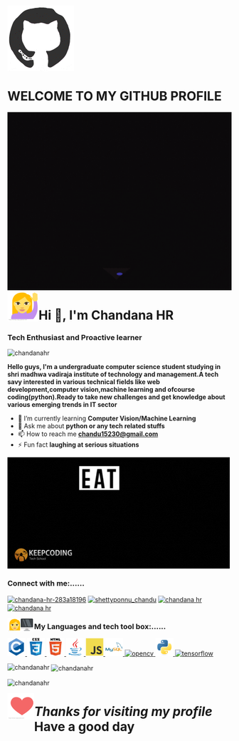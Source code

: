 <img align="center" src="https://raw.githubusercontent.com/ChandanaHR/ChandanaHR/main/giphy7.gif"/><h1 align="left"><b>WELCOME TO MY GITHUB PROFILE</b></h1>
<img align="center" width="1000px" height="400px" src="https://raw.githubusercontent.com/ChandanaHR/ChandanaHR/main/giphy1.gif"/>
<img align="left" src="https://raw.githubusercontent.com/ChandanaHR/ChandanaHR/main/emoji4.png"/><h1 align="left">Hi 👋, I'm Chandana HR</h1>
<h3 align="left">Tech Enthusiast and Proactive learner</h3>

<p align="left"> <img src="https://komarev.com/ghpvc/?username=chandanahr&label=Profile%20views&color=210eb4&style=plastic" alt="chandanahr" /> </p>
<p align="left"><b> Hello guys, I'm a undergraduate computer science student studying in shri madhwa vadiraja institute of technology and management.A tech savy interested in various technical fields like web development,computer vision,machine learning and ofcourse coding(python).Ready to take new challenges and get knowledge about various emerging trends in IT sector </b></p>


- 🌱 I’m currently learning **Computer Vision/Machine Learning**
- 💬 Ask me about **python or any tech related stuffs**
- 📫 How to reach me **chandu15230@gmail.com**
- ⚡ Fun fact **laughing at serious situations**
<img align="center" src="https://raw.githubusercontent.com/ChandanaHR/ChandanaHR/main/giphy3.gif"/>

<h3 color="purple" align="left"><b>Connect with me:......</b></h3>
<p align="left">
<a href="https://linkedin.com/in/chandana-hr-283a18196" target="blank"><img align="center" src="https://raw.githubusercontent.com/rahuldkjain/github-profile-readme-generator/master/src/images/icons/Social/linked-in-alt.svg" alt="chandana-hr-283a18196" height="30" width="40" /></a>
<a href="https://instagram.com/shettyponnu_chandu" target="blank"><img align="center" src="https://raw.githubusercontent.com/rahuldkjain/github-profile-readme-generator/master/src/images/icons/Social/instagram.svg" alt="shettyponnu_chandu" height="30" width="40" /></a>
<a href="https://auth.geeksforgeeks.org/user/chandana hr" target="blank"><img align="center" src="https://raw.githubusercontent.com/rahuldkjain/github-profile-readme-generator/master/src/images/icons/Social/geeks-for-geeks.svg" alt="chandana hr" height="30" width="40" /></a>
<a href="https://www.hackerrank.com/chandu15230" target="blank"><img align="center" src="https://raw.githubusercontent.com/rahuldkjain/github-profile-readme-generator/master/src/images/icons/Social/hackerrank.svg" alt="chandana hr" height="30" width="40" /></a>
</p>


<img align="left" src="https://raw.githubusercontent.com/ChandanaHR/ChandanaHR/main/emoji5.png"/><h3 align="left"><b>My Languages and tech tool box:......</b></h3>
<p align="left"> <a href="https://www.cprogramming.com/" target="_blank"> <img src="https://raw.githubusercontent.com/devicons/devicon/master/icons/c/c-original.svg" alt="c" width="40" height="40"/> </a> <a href="https://www.w3schools.com/css/" target="_blank"> <img src="https://raw.githubusercontent.com/devicons/devicon/master/icons/css3/css3-original-wordmark.svg" alt="css3" width="40" height="40"/> </a> <a href="https://www.w3.org/html/" target="_blank"> <img src="https://raw.githubusercontent.com/devicons/devicon/master/icons/html5/html5-original-wordmark.svg" alt="html5" width="40" height="40"/> </a> <a href="https://www.java.com" target="_blank"> <img src="https://raw.githubusercontent.com/devicons/devicon/master/icons/java/java-original.svg" alt="java" width="40" height="40"/> </a> <a href="https://developer.mozilla.org/en-US/docs/Web/JavaScript" target="_blank"> <img src="https://raw.githubusercontent.com/devicons/devicon/master/icons/javascript/javascript-original.svg" alt="javascript" width="40" height="40"/> </a> <a href="https://www.mysql.com/" target="_blank"> <img src="https://raw.githubusercontent.com/devicons/devicon/master/icons/mysql/mysql-original-wordmark.svg" alt="mysql" width="40" height="40"/> </a> <a href="https://opencv.org/" target="_blank"> <img src="https://www.vectorlogo.zone/logos/opencv/opencv-icon.svg" alt="opencv" width="40" height="40"/> </a> <a href="https://www.python.org" target="_blank"> <img src="https://raw.githubusercontent.com/devicons/devicon/master/icons/python/python-original.svg" alt="python" width="40" height="40"/> </a> <a href="https://www.tensorflow.org" target="_blank"> <img src="https://www.vectorlogo.zone/logos/tensorflow/tensorflow-icon.svg" alt="tensorflow" width="40" height="40"/> </a> </p>


<p><img align="left" src="https://github-readme-stats.vercel.app/api/top-langs?username=chandanahr&show_icons=true&theme=synthwave&bg_color=180227&hide_border=true&locale=en&layout=compact" alt="chandanahr" /></p>

<p>&nbsp;<img align="center" src="https://github-readme-stats.vercel.app/api?username=chandanahr&show_icons=true&theme=radical&hide_border=true&locale=en" alt="chandanahr" /></p>

<p><img align="center" src="https://github-readme-streak-stats.herokuapp.com/?user=chandanahr&theme=highcontrast" alt="chandanahr" /></p>

<img align="left" src="https://raw.githubusercontent.com/ChandanaHR/ChandanaHR/main/emoji6.png"/><h1 align="left" color="blue"><i>Thanks for visiting my profile</i>   <b>Have a good day</b></h1>
